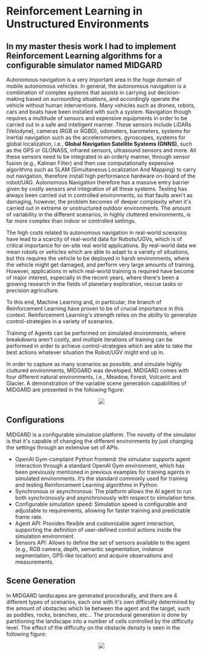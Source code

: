# Reinforcement Learning in Unstructured Environments
## In my master thesis work I had to implement Reinforcement Learning algorithms for a configurable simulator named MIDGARD

Autonomous navigation is a very important area in the huge domain of mobile autonomous vehicles. In general, the autonomous navigation is a combination of complex systems that assists in carrying out decision-making based on surrounding situations, and accordingly operate the vehicle without human interventions. Many vehicles such as drones, robots, cars and boats have been installed with such a system.
Navigation though requires a multitude of sensors and expensive equipments in order to be carried out in a safe and intelligent manner. These sensors include LiDARs (Velodyne), cameras (RGB or RGBD), odometers, barometers, systems for inertial navigation such as the accelerometers, gyroscopes, systems for global localization, i.e., **Global Navigation Satellite Systems (GNNS)**, such as the GPS or GLONASS, infrared sensors, ultrasound sensors and more. All these sensors need to be integrated in an orderly manner, through sensor fusion (e.g., Kalman Filter) and then use computationally expensive algorithms such as SLAM (Simultaneous Localization And Mapping) to carry out navigation, therefore install high performance hardware on-board of the robot/UAG.
Autonomous Navigation therefore has a massive entry barrier given by costly sensors and integration of all these systems. Testing has always been carried out in controlled environments, so that faults aren't as damaging, however, the problem becomes of deeper complexity when it's carried out in extreme or unstructured outdoor environments. The amount of variability in the different scenarios, in highly cluttered environments, is far more complex than indoor or controlled settings.

The high costs related to autonomous navigation in real-world scenarios have lead to a scarcity of real-world data for Robots/UGVs, which is of critical importance for on-site real world applications. By real-world data we mean robots or vehicles which are able to adapt to a variety of situations, but this requires the vehicle to be deployed in harsh environments, where the vehicle might get damaged, and perform very large amounts of training.
However, applications in which real-world training is required have become of major interest, especially in the recent years, where there's been a growing research in the fields of planetary exploration, rescue tasks or precision agriculture.

To this end, Machine Learning and, in particular, the branch of Reinforcement Learning have proven to be of crucial importance in this context. Reinforcement Learning's strength relies on the ability to generalize control-strategies in a variety of scenarios.

Training of Agents can be performed on simulated environments, where breakdowns aren't costly, and multiple iterations of training can be performed in order to achieve control-strategies which are able to take the best actions whatever situation the Robot/UGV might end up in.

In order to capture as many scenarios as possible, and simulate highly cluttured environments, MIDGARD was developed. MIDGARD comes with four different natural environments, i.e., Meadow, Forest, Volcanic and Glacier.
A demonstration of the variable scene generation capabilities of MIDGARD are presented in the following figure:

<p align="center">
  <img src="https://github.com/Tatonta/Master_Thesis/src/figures/MIDGARD_scenarios.png" />
</p>

## Configurations
MIDGARD is a configurable simulation platform. The novelty of the simulator is that it's capable of changing the different environments by just changing the settings through an extensive set of APIs.
- OpenAI Gym-complaint Python frontend:  the simulator supports agent interaction through a standard OpenAI Gym environment, which has been previously mentioned in previous examples for training agents in simulated environments. It’s the standard commonly used for training and testing Reinforcement Learning algorithms in Python.
- Synchronous or asynchronous: The platform allows the AI agent to run both synchronously and asynchronously with respect to simulation time.
- Configurable simulation speed: Simulation speed is configurable and adjustable to requirements, allowing for faster training and predictable frame rate.
- Agent API: Provides flexible and customizable agent interaction, supporting the definition of user-defined control actions inside the simulation environment.
- Sensors API: Allows to define the set of sensors available to the agent (e.g., RGB camera, depth, semantic segmentation, instance segmentation, GPS-like location) and acquire observations and measurements.
## Scene Generation
In MIDGARD landscapes are generated procedurally, and there are 4 different types of scenarios, each one with it's own difficulty determined by the amount of obstacles which lie between the agent and the target, such as puddles, rocks, branches, etc...
The procedural generation is done by partitioning the landscape into a number of cells controlled by the difficulty level.
The effect of the difficulty on the obstacle density is seen in the following figure:
<p align="center">
  <img src="https://github.com/Tatonta/Master_Thesis/src/figures/MIDGARD_clutteredenv.png" />
</p>
